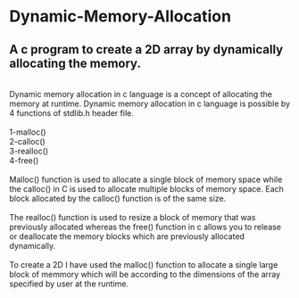 # Dynamic-Memory-Allocation
<h2>A c program to create a 2D array by dynamically allocating the memory.</h2>
<br>
Dynamic memory allocation in c language is a concept of allocating the memory at runtime. Dynamic memory allocation in c language is possible by 4 functions of stdlib.h header file.<br><br>
1-malloc()<br>
2-calloc()<br>
3-realloc()<br>
4-free() <br>
<br>
Malloc() function is used to allocate a single block of memory space while the calloc() in C is used to allocate multiple blocks of memory space. Each block allocated by the calloc() function is of the same size.<br><br>
The realloc() function is used to resize a block of memory that was previously allocated whereas the free() function in c allows you to release or deallocate the memory blocks which are previously allocated dynamically. <br><br>
To create a 2D I have used the malloc() function to allocate a single large block of memmory which will be according to the dimensions of the array specified by user at the runtime.
